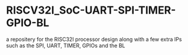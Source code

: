 # RISCV32I_SoC-UART-SPI-TIMER-GPIO-BL
a repositery for the RISC32I processor design along with a few extra IPs such as the SPI, UART, TIMER, GPIOs and the BL
